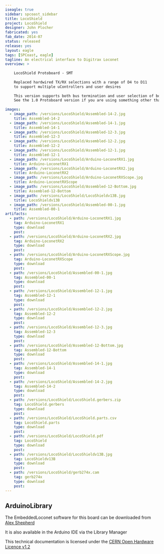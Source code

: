 ```yaml
---
iseagle: true
sidebar: spcoast_sidebar
title: LocoShield
project: LocoShield
designer: John Plocher
fabricated: yes
fab_date: 2014-07
status: released
release: yes
layout: eagle
tags: [SPCoast, eagle]
tagline: An electrical interface to Digitrax Loconet
overview: >
    
    LocoShield Protoboard - SMT
    
    Replaced hardwired TX/RX selections with a range of D4 to D11
    to support multiple uControllers and user desires
    
    This version supports both bus termination and user selection of both TX and RX, allowing it to work on both Uno and Leo based Arduinos.
    See the 1.0 Protoboard version if you are using something other than these...
    
images:
  - image_path: /versions/LocoShield/Assembled-14-2.jpg
    title: Assembled-14-2
  - image_path: /versions/LocoShield/Assembled-14-1.jpg
    title: Assembled-14-1
  - image_path: /versions/LocoShield/Assembled-12-3.jpg
    title: Assembled-12-3
  - image_path: /versions/LocoShield/Assembled-12-2.jpg
    title: Assembled-12-2
  - image_path: /versions/LocoShield/Assembled-12-1.jpg
    title: Assembled-12-1
  - image_path: /versions/LocoShield/Arduino-LoconetRX1.jpg
    title: Arduino-LoconetRX1
  - image_path: /versions/LocoShield/Arduino-LoconetRX2.jpg
    title: Arduino-LoconetRX2
  - image_path: /versions/LocoShield/Arduino-LoconetRXScope.jpg
    title: Arduino-LoconetRXScope
  - image_path: /versions/LocoShield/Assembled-12-Bottom.jpg
    title: Assembled-12-Bottom
  - image_path: /versions/LocoShield/LocoShieldv13B.jpg
    title: LocoShieldv13B
  - image_path: /versions/LocoShield/Assembled-00-1.jpg
    title: Assembled-00-1
artifacts:
  - path: /versions/LocoShield/Arduino-LoconetRX1.jpg
    tag: Arduino-LoconetRX1
    type: download
    post: 
  - path: /versions/LocoShield/Arduino-LoconetRX2.jpg
    tag: Arduino-LoconetRX2
    type: download
    post: 
  - path: /versions/LocoShield/Arduino-LoconetRXScope.jpg
    tag: Arduino-LoconetRXScope
    type: download
    post: 
  - path: /versions/LocoShield/Assembled-00-1.jpg
    tag: Assembled-00-1
    type: download
    post: 
  - path: /versions/LocoShield/Assembled-12-1.jpg
    tag: Assembled-12-1
    type: download
    post: 
  - path: /versions/LocoShield/Assembled-12-2.jpg
    tag: Assembled-12-2
    type: download
    post: 
  - path: /versions/LocoShield/Assembled-12-3.jpg
    tag: Assembled-12-3
    type: download
    post: 
  - path: /versions/LocoShield/Assembled-12-Bottom.jpg
    tag: Assembled-12-Bottom
    type: download
    post: 
  - path: /versions/LocoShield/Assembled-14-1.jpg
    tag: Assembled-14-1
    type: download
    post: 
  - path: /versions/LocoShield/Assembled-14-2.jpg
    tag: Assembled-14-2
    type: download
    post: 
  - path: /versions/LocoShield/LocoShield.gerbers.zip
    tag: LocoShield.gerbers
    type: download
    post: 
  - path: /versions/LocoShield/LocoShield.parts.csv
    tag: LocoShield.parts
    type: download
    post: 
  - path: /versions/LocoShield/LocoShield.pdf
    tag: LocoShield
    type: download
    post: 
  - path: /versions/LocoShield/LocoShieldv13B.jpg
    tag: LocoShieldv13B
    type: download
    post: 
  - path: /versions/LocoShield/gerb274x.cam
    tag: gerb274x
    type: download
    post: 
---
```


## ArduinoLibrary


The EmbeddedLoconet software for this board can be downloaded from [Alex Shepherd](https://github.com/mrrwa/LocoNet)

It is also available in the Arduino IDE via the Library Manager

This technical documentation is licensed under the [CERN Open Hardware Licence v1.2](http://www.ohwr.org/attachments/2388/cern_ohl_v_1_2.txt)
